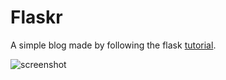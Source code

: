 # Flaskr

A simple blog made by following the flask [tutorial](http://flask.pocoo.org/docs/0.12/tutorial/).

![screenshot](http://flask.pocoo.org/docs/0.12/_images/flaskr.png)
